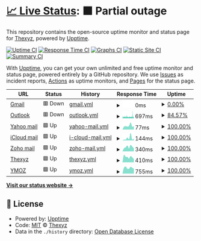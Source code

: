 # [📈 Live Status](https://status.thexyz.com): <!--live status--> **🟧 Partial outage**

This repository contains the open-source uptime monitor and status page for [Thexyz](https://www.thexyz.com), powered by [Upptime](https://github.com/upptime/upptime).

[![Uptime CI](https://github.com/thexyz/Email-Monitoring/workflows/Uptime%20CI/badge.svg)](https://github.com/thexyz/Email-Monitoring/actions?query=workflow%3A%22Uptime+CI%22)
[![Response Time CI](https://github.com/thexyz/Email-Monitoring/workflows/Response%20Time%20CI/badge.svg)](https://github.com/thexyz/Email-Monitoring/actions?query=workflow%3A%22Response+Time+CI%22)
[![Graphs CI](https://github.com/thexyz/Email-Monitoring/workflows/Graphs%20CI/badge.svg)](https://github.com/thexyz/Email-Monitoring/actions?query=workflow%3A%22Graphs+CI%22)
[![Static Site CI](https://github.com/thexyz/Email-Monitoring/workflows/Static%20Site%20CI/badge.svg)](https://github.com/thexyz/Email-Monitoring/actions?query=workflow%3A%22Static+Site+CI%22)
[![Summary CI](https://github.com/thexyz/Email-Monitoring/workflows/Summary%20CI/badge.svg)](https://github.com/thexyz/Email-Monitoring/actions?query=workflow%3A%22Summary+CI%22)

With [Upptime](https://upptime.js.org), you can get your own unlimited and free uptime monitor and status page, powered entirely by a GitHub repository. We use [Issues](https://github.com/thexyz/Email-Monitoring/issues) as incident reports, [Actions](https://github.com/thexyz/Email-Monitoring/actions) as uptime monitors, and [Pages](https://status.thexyz.com) for the status page.

<!--start: status pages-->
<!-- This summary is generated by Upptime (https://github.com/upptime/upptime) -->
<!-- Do not edit this manually, your changes will be overwritten -->
<!-- prettier-ignore -->
| URL | Status | History | Response Time | Uptime |
| --- | ------ | ------- | ------------- | ------ |
| <img alt="" src="https://icons.duckduckgo.com/ip3/mail.google.com.ico" height="13"> [Gmail](https://mail.google.com) | 🟥 Down | [gmail.yml](https://github.com/Thexyz/Email-Monitoring/commits/HEAD/history/gmail.yml) | <details><summary><img alt="Response time graph" src="./graphs/gmail/response-time-week.png" height="20"> 0ms</summary><br><a href="https://email.downly.net/history/gmail"><img alt="Response time 0" src="https://img.shields.io/endpoint?url=https%3A%2F%2Fraw.githubusercontent.com%2FThexyz%2FEmail-Monitoring%2FHEAD%2Fapi%2Fgmail%2Fresponse-time.json"></a><br><a href="https://email.downly.net/history/gmail"><img alt="24-hour response time 0" src="https://img.shields.io/endpoint?url=https%3A%2F%2Fraw.githubusercontent.com%2FThexyz%2FEmail-Monitoring%2FHEAD%2Fapi%2Fgmail%2Fresponse-time-day.json"></a><br><a href="https://email.downly.net/history/gmail"><img alt="7-day response time 0" src="https://img.shields.io/endpoint?url=https%3A%2F%2Fraw.githubusercontent.com%2FThexyz%2FEmail-Monitoring%2FHEAD%2Fapi%2Fgmail%2Fresponse-time-week.json"></a><br><a href="https://email.downly.net/history/gmail"><img alt="30-day response time 0" src="https://img.shields.io/endpoint?url=https%3A%2F%2Fraw.githubusercontent.com%2FThexyz%2FEmail-Monitoring%2FHEAD%2Fapi%2Fgmail%2Fresponse-time-month.json"></a><br><a href="https://email.downly.net/history/gmail"><img alt="1-year response time 0" src="https://img.shields.io/endpoint?url=https%3A%2F%2Fraw.githubusercontent.com%2FThexyz%2FEmail-Monitoring%2FHEAD%2Fapi%2Fgmail%2Fresponse-time-year.json"></a></details> | <details><summary><a href="https://email.downly.net/history/gmail">0.00%</a></summary><a href="https://email.downly.net/history/gmail"><img alt="All-time uptime 0.00%" src="https://img.shields.io/endpoint?url=https%3A%2F%2Fraw.githubusercontent.com%2FThexyz%2FEmail-Monitoring%2FHEAD%2Fapi%2Fgmail%2Fuptime.json"></a><br><a href="https://email.downly.net/history/gmail"><img alt="24-hour uptime 0.00%" src="https://img.shields.io/endpoint?url=https%3A%2F%2Fraw.githubusercontent.com%2FThexyz%2FEmail-Monitoring%2FHEAD%2Fapi%2Fgmail%2Fuptime-day.json"></a><br><a href="https://email.downly.net/history/gmail"><img alt="7-day uptime 0.00%" src="https://img.shields.io/endpoint?url=https%3A%2F%2Fraw.githubusercontent.com%2FThexyz%2FEmail-Monitoring%2FHEAD%2Fapi%2Fgmail%2Fuptime-week.json"></a><br><a href="https://email.downly.net/history/gmail"><img alt="30-day uptime 0.00%" src="https://img.shields.io/endpoint?url=https%3A%2F%2Fraw.githubusercontent.com%2FThexyz%2FEmail-Monitoring%2FHEAD%2Fapi%2Fgmail%2Fuptime-month.json"></a><br><a href="https://email.downly.net/history/gmail"><img alt="1-year uptime 0.00%" src="https://img.shields.io/endpoint?url=https%3A%2F%2Fraw.githubusercontent.com%2FThexyz%2FEmail-Monitoring%2FHEAD%2Fapi%2Fgmail%2Fuptime-year.json"></a></details>
| <img alt="" src="https://icons.duckduckgo.com/ip3/outlook.live.com.ico" height="13"> [Outlook](https://outlook.live.com) | 🟥 Down | [outlook.yml](https://github.com/Thexyz/Email-Monitoring/commits/HEAD/history/outlook.yml) | <details><summary><img alt="Response time graph" src="./graphs/outlook/response-time-week.png" height="20"> 697ms</summary><br><a href="https://email.downly.net/history/outlook"><img alt="Response time 592" src="https://img.shields.io/endpoint?url=https%3A%2F%2Fraw.githubusercontent.com%2FThexyz%2FEmail-Monitoring%2FHEAD%2Fapi%2Foutlook%2Fresponse-time.json"></a><br><a href="https://email.downly.net/history/outlook"><img alt="24-hour response time 620" src="https://img.shields.io/endpoint?url=https%3A%2F%2Fraw.githubusercontent.com%2FThexyz%2FEmail-Monitoring%2FHEAD%2Fapi%2Foutlook%2Fresponse-time-day.json"></a><br><a href="https://email.downly.net/history/outlook"><img alt="7-day response time 697" src="https://img.shields.io/endpoint?url=https%3A%2F%2Fraw.githubusercontent.com%2FThexyz%2FEmail-Monitoring%2FHEAD%2Fapi%2Foutlook%2Fresponse-time-week.json"></a><br><a href="https://email.downly.net/history/outlook"><img alt="30-day response time 699" src="https://img.shields.io/endpoint?url=https%3A%2F%2Fraw.githubusercontent.com%2FThexyz%2FEmail-Monitoring%2FHEAD%2Fapi%2Foutlook%2Fresponse-time-month.json"></a><br><a href="https://email.downly.net/history/outlook"><img alt="1-year response time 603" src="https://img.shields.io/endpoint?url=https%3A%2F%2Fraw.githubusercontent.com%2FThexyz%2FEmail-Monitoring%2FHEAD%2Fapi%2Foutlook%2Fresponse-time-year.json"></a></details> | <details><summary><a href="https://email.downly.net/history/outlook">84.57%</a></summary><a href="https://email.downly.net/history/outlook"><img alt="All-time uptime 99.69%" src="https://img.shields.io/endpoint?url=https%3A%2F%2Fraw.githubusercontent.com%2FThexyz%2FEmail-Monitoring%2FHEAD%2Fapi%2Foutlook%2Fuptime.json"></a><br><a href="https://email.downly.net/history/outlook"><img alt="24-hour uptime 88.61%" src="https://img.shields.io/endpoint?url=https%3A%2F%2Fraw.githubusercontent.com%2FThexyz%2FEmail-Monitoring%2FHEAD%2Fapi%2Foutlook%2Fuptime-day.json"></a><br><a href="https://email.downly.net/history/outlook"><img alt="7-day uptime 84.57%" src="https://img.shields.io/endpoint?url=https%3A%2F%2Fraw.githubusercontent.com%2FThexyz%2FEmail-Monitoring%2FHEAD%2Fapi%2Foutlook%2Fuptime-week.json"></a><br><a href="https://email.downly.net/history/outlook"><img alt="30-day uptime 92.85%" src="https://img.shields.io/endpoint?url=https%3A%2F%2Fraw.githubusercontent.com%2FThexyz%2FEmail-Monitoring%2FHEAD%2Fapi%2Foutlook%2Fuptime-month.json"></a><br><a href="https://email.downly.net/history/outlook"><img alt="1-year uptime 99.40%" src="https://img.shields.io/endpoint?url=https%3A%2F%2Fraw.githubusercontent.com%2FThexyz%2FEmail-Monitoring%2FHEAD%2Fapi%2Foutlook%2Fuptime-year.json"></a></details>
| <img alt="" src="https://icons.duckduckgo.com/ip3/mail.yahoo.com.ico" height="13"> [Yahoo mail](https://mail.yahoo.com) | 🟩 Up | [yahoo-mail.yml](https://github.com/Thexyz/Email-Monitoring/commits/HEAD/history/yahoo-mail.yml) | <details><summary><img alt="Response time graph" src="./graphs/yahoo-mail/response-time-week.png" height="20"> 77ms</summary><br><a href="https://email.downly.net/history/yahoo-mail"><img alt="Response time 139" src="https://img.shields.io/endpoint?url=https%3A%2F%2Fraw.githubusercontent.com%2FThexyz%2FEmail-Monitoring%2FHEAD%2Fapi%2Fyahoo-mail%2Fresponse-time.json"></a><br><a href="https://email.downly.net/history/yahoo-mail"><img alt="24-hour response time 67" src="https://img.shields.io/endpoint?url=https%3A%2F%2Fraw.githubusercontent.com%2FThexyz%2FEmail-Monitoring%2FHEAD%2Fapi%2Fyahoo-mail%2Fresponse-time-day.json"></a><br><a href="https://email.downly.net/history/yahoo-mail"><img alt="7-day response time 77" src="https://img.shields.io/endpoint?url=https%3A%2F%2Fraw.githubusercontent.com%2FThexyz%2FEmail-Monitoring%2FHEAD%2Fapi%2Fyahoo-mail%2Fresponse-time-week.json"></a><br><a href="https://email.downly.net/history/yahoo-mail"><img alt="30-day response time 111" src="https://img.shields.io/endpoint?url=https%3A%2F%2Fraw.githubusercontent.com%2FThexyz%2FEmail-Monitoring%2FHEAD%2Fapi%2Fyahoo-mail%2Fresponse-time-month.json"></a><br><a href="https://email.downly.net/history/yahoo-mail"><img alt="1-year response time 141" src="https://img.shields.io/endpoint?url=https%3A%2F%2Fraw.githubusercontent.com%2FThexyz%2FEmail-Monitoring%2FHEAD%2Fapi%2Fyahoo-mail%2Fresponse-time-year.json"></a></details> | <details><summary><a href="https://email.downly.net/history/yahoo-mail">100.00%</a></summary><a href="https://email.downly.net/history/yahoo-mail"><img alt="All-time uptime 99.99%" src="https://img.shields.io/endpoint?url=https%3A%2F%2Fraw.githubusercontent.com%2FThexyz%2FEmail-Monitoring%2FHEAD%2Fapi%2Fyahoo-mail%2Fuptime.json"></a><br><a href="https://email.downly.net/history/yahoo-mail"><img alt="24-hour uptime 100.00%" src="https://img.shields.io/endpoint?url=https%3A%2F%2Fraw.githubusercontent.com%2FThexyz%2FEmail-Monitoring%2FHEAD%2Fapi%2Fyahoo-mail%2Fuptime-day.json"></a><br><a href="https://email.downly.net/history/yahoo-mail"><img alt="7-day uptime 100.00%" src="https://img.shields.io/endpoint?url=https%3A%2F%2Fraw.githubusercontent.com%2FThexyz%2FEmail-Monitoring%2FHEAD%2Fapi%2Fyahoo-mail%2Fuptime-week.json"></a><br><a href="https://email.downly.net/history/yahoo-mail"><img alt="30-day uptime 100.00%" src="https://img.shields.io/endpoint?url=https%3A%2F%2Fraw.githubusercontent.com%2FThexyz%2FEmail-Monitoring%2FHEAD%2Fapi%2Fyahoo-mail%2Fuptime-month.json"></a><br><a href="https://email.downly.net/history/yahoo-mail"><img alt="1-year uptime 99.98%" src="https://img.shields.io/endpoint?url=https%3A%2F%2Fraw.githubusercontent.com%2FThexyz%2FEmail-Monitoring%2FHEAD%2Fapi%2Fyahoo-mail%2Fuptime-year.json"></a></details>
| <img alt="" src="https://icons.duckduckgo.com/ip3/www.icloud.com.ico" height="13"> [iCloud mail](https://www.icloud.com/mail) | 🟩 Up | [i-cloud-mail.yml](https://github.com/Thexyz/Email-Monitoring/commits/HEAD/history/i-cloud-mail.yml) | <details><summary><img alt="Response time graph" src="./graphs/i-cloud-mail/response-time-week.png" height="20"> 144ms</summary><br><a href="https://email.downly.net/history/i-cloud-mail"><img alt="Response time 249" src="https://img.shields.io/endpoint?url=https%3A%2F%2Fraw.githubusercontent.com%2FThexyz%2FEmail-Monitoring%2FHEAD%2Fapi%2Fi-cloud-mail%2Fresponse-time.json"></a><br><a href="https://email.downly.net/history/i-cloud-mail"><img alt="24-hour response time 120" src="https://img.shields.io/endpoint?url=https%3A%2F%2Fraw.githubusercontent.com%2FThexyz%2FEmail-Monitoring%2FHEAD%2Fapi%2Fi-cloud-mail%2Fresponse-time-day.json"></a><br><a href="https://email.downly.net/history/i-cloud-mail"><img alt="7-day response time 144" src="https://img.shields.io/endpoint?url=https%3A%2F%2Fraw.githubusercontent.com%2FThexyz%2FEmail-Monitoring%2FHEAD%2Fapi%2Fi-cloud-mail%2Fresponse-time-week.json"></a><br><a href="https://email.downly.net/history/i-cloud-mail"><img alt="30-day response time 161" src="https://img.shields.io/endpoint?url=https%3A%2F%2Fraw.githubusercontent.com%2FThexyz%2FEmail-Monitoring%2FHEAD%2Fapi%2Fi-cloud-mail%2Fresponse-time-month.json"></a><br><a href="https://email.downly.net/history/i-cloud-mail"><img alt="1-year response time 230" src="https://img.shields.io/endpoint?url=https%3A%2F%2Fraw.githubusercontent.com%2FThexyz%2FEmail-Monitoring%2FHEAD%2Fapi%2Fi-cloud-mail%2Fresponse-time-year.json"></a></details> | <details><summary><a href="https://email.downly.net/history/i-cloud-mail">100.00%</a></summary><a href="https://email.downly.net/history/i-cloud-mail"><img alt="All-time uptime 99.99%" src="https://img.shields.io/endpoint?url=https%3A%2F%2Fraw.githubusercontent.com%2FThexyz%2FEmail-Monitoring%2FHEAD%2Fapi%2Fi-cloud-mail%2Fuptime.json"></a><br><a href="https://email.downly.net/history/i-cloud-mail"><img alt="24-hour uptime 100.00%" src="https://img.shields.io/endpoint?url=https%3A%2F%2Fraw.githubusercontent.com%2FThexyz%2FEmail-Monitoring%2FHEAD%2Fapi%2Fi-cloud-mail%2Fuptime-day.json"></a><br><a href="https://email.downly.net/history/i-cloud-mail"><img alt="7-day uptime 100.00%" src="https://img.shields.io/endpoint?url=https%3A%2F%2Fraw.githubusercontent.com%2FThexyz%2FEmail-Monitoring%2FHEAD%2Fapi%2Fi-cloud-mail%2Fuptime-week.json"></a><br><a href="https://email.downly.net/history/i-cloud-mail"><img alt="30-day uptime 100.00%" src="https://img.shields.io/endpoint?url=https%3A%2F%2Fraw.githubusercontent.com%2FThexyz%2FEmail-Monitoring%2FHEAD%2Fapi%2Fi-cloud-mail%2Fuptime-month.json"></a><br><a href="https://email.downly.net/history/i-cloud-mail"><img alt="1-year uptime 99.99%" src="https://img.shields.io/endpoint?url=https%3A%2F%2Fraw.githubusercontent.com%2FThexyz%2FEmail-Monitoring%2FHEAD%2Fapi%2Fi-cloud-mail%2Fuptime-year.json"></a></details>
| <img alt="" src="https://icons.duckduckgo.com/ip3/www.zoho.com.ico" height="13"> [Zoho mail](https://www.zoho.com/mail/) | 🟩 Up | [zoho-mail.yml](https://github.com/Thexyz/Email-Monitoring/commits/HEAD/history/zoho-mail.yml) | <details><summary><img alt="Response time graph" src="./graphs/zoho-mail/response-time-week.png" height="20"> 340ms</summary><br><a href="https://email.downly.net/history/zoho-mail"><img alt="Response time 407" src="https://img.shields.io/endpoint?url=https%3A%2F%2Fraw.githubusercontent.com%2FThexyz%2FEmail-Monitoring%2FHEAD%2Fapi%2Fzoho-mail%2Fresponse-time.json"></a><br><a href="https://email.downly.net/history/zoho-mail"><img alt="24-hour response time 240" src="https://img.shields.io/endpoint?url=https%3A%2F%2Fraw.githubusercontent.com%2FThexyz%2FEmail-Monitoring%2FHEAD%2Fapi%2Fzoho-mail%2Fresponse-time-day.json"></a><br><a href="https://email.downly.net/history/zoho-mail"><img alt="7-day response time 340" src="https://img.shields.io/endpoint?url=https%3A%2F%2Fraw.githubusercontent.com%2FThexyz%2FEmail-Monitoring%2FHEAD%2Fapi%2Fzoho-mail%2Fresponse-time-week.json"></a><br><a href="https://email.downly.net/history/zoho-mail"><img alt="30-day response time 383" src="https://img.shields.io/endpoint?url=https%3A%2F%2Fraw.githubusercontent.com%2FThexyz%2FEmail-Monitoring%2FHEAD%2Fapi%2Fzoho-mail%2Fresponse-time-month.json"></a><br><a href="https://email.downly.net/history/zoho-mail"><img alt="1-year response time 392" src="https://img.shields.io/endpoint?url=https%3A%2F%2Fraw.githubusercontent.com%2FThexyz%2FEmail-Monitoring%2FHEAD%2Fapi%2Fzoho-mail%2Fresponse-time-year.json"></a></details> | <details><summary><a href="https://email.downly.net/history/zoho-mail">100.00%</a></summary><a href="https://email.downly.net/history/zoho-mail"><img alt="All-time uptime 100.00%" src="https://img.shields.io/endpoint?url=https%3A%2F%2Fraw.githubusercontent.com%2FThexyz%2FEmail-Monitoring%2FHEAD%2Fapi%2Fzoho-mail%2Fuptime.json"></a><br><a href="https://email.downly.net/history/zoho-mail"><img alt="24-hour uptime 100.00%" src="https://img.shields.io/endpoint?url=https%3A%2F%2Fraw.githubusercontent.com%2FThexyz%2FEmail-Monitoring%2FHEAD%2Fapi%2Fzoho-mail%2Fuptime-day.json"></a><br><a href="https://email.downly.net/history/zoho-mail"><img alt="7-day uptime 100.00%" src="https://img.shields.io/endpoint?url=https%3A%2F%2Fraw.githubusercontent.com%2FThexyz%2FEmail-Monitoring%2FHEAD%2Fapi%2Fzoho-mail%2Fuptime-week.json"></a><br><a href="https://email.downly.net/history/zoho-mail"><img alt="30-day uptime 100.00%" src="https://img.shields.io/endpoint?url=https%3A%2F%2Fraw.githubusercontent.com%2FThexyz%2FEmail-Monitoring%2FHEAD%2Fapi%2Fzoho-mail%2Fuptime-month.json"></a><br><a href="https://email.downly.net/history/zoho-mail"><img alt="1-year uptime 100.00%" src="https://img.shields.io/endpoint?url=https%3A%2F%2Fraw.githubusercontent.com%2FThexyz%2FEmail-Monitoring%2FHEAD%2Fapi%2Fzoho-mail%2Fuptime-year.json"></a></details>
| <img alt="" src="https://icons.duckduckgo.com/ip3/webmail.thexyz.com.ico" height="13"> [Thexyz](https://webmail.thexyz.com) | 🟩 Up | [thexyz.yml](https://github.com/Thexyz/Email-Monitoring/commits/HEAD/history/thexyz.yml) | <details><summary><img alt="Response time graph" src="./graphs/thexyz/response-time-week.png" height="20"> 410ms</summary><br><a href="https://email.downly.net/history/thexyz"><img alt="Response time 331" src="https://img.shields.io/endpoint?url=https%3A%2F%2Fraw.githubusercontent.com%2FThexyz%2FEmail-Monitoring%2FHEAD%2Fapi%2Fthexyz%2Fresponse-time.json"></a><br><a href="https://email.downly.net/history/thexyz"><img alt="24-hour response time 256" src="https://img.shields.io/endpoint?url=https%3A%2F%2Fraw.githubusercontent.com%2FThexyz%2FEmail-Monitoring%2FHEAD%2Fapi%2Fthexyz%2Fresponse-time-day.json"></a><br><a href="https://email.downly.net/history/thexyz"><img alt="7-day response time 410" src="https://img.shields.io/endpoint?url=https%3A%2F%2Fraw.githubusercontent.com%2FThexyz%2FEmail-Monitoring%2FHEAD%2Fapi%2Fthexyz%2Fresponse-time-week.json"></a><br><a href="https://email.downly.net/history/thexyz"><img alt="30-day response time 345" src="https://img.shields.io/endpoint?url=https%3A%2F%2Fraw.githubusercontent.com%2FThexyz%2FEmail-Monitoring%2FHEAD%2Fapi%2Fthexyz%2Fresponse-time-month.json"></a><br><a href="https://email.downly.net/history/thexyz"><img alt="1-year response time 317" src="https://img.shields.io/endpoint?url=https%3A%2F%2Fraw.githubusercontent.com%2FThexyz%2FEmail-Monitoring%2FHEAD%2Fapi%2Fthexyz%2Fresponse-time-year.json"></a></details> | <details><summary><a href="https://email.downly.net/history/thexyz">100.00%</a></summary><a href="https://email.downly.net/history/thexyz"><img alt="All-time uptime 99.94%" src="https://img.shields.io/endpoint?url=https%3A%2F%2Fraw.githubusercontent.com%2FThexyz%2FEmail-Monitoring%2FHEAD%2Fapi%2Fthexyz%2Fuptime.json"></a><br><a href="https://email.downly.net/history/thexyz"><img alt="24-hour uptime 100.00%" src="https://img.shields.io/endpoint?url=https%3A%2F%2Fraw.githubusercontent.com%2FThexyz%2FEmail-Monitoring%2FHEAD%2Fapi%2Fthexyz%2Fuptime-day.json"></a><br><a href="https://email.downly.net/history/thexyz"><img alt="7-day uptime 100.00%" src="https://img.shields.io/endpoint?url=https%3A%2F%2Fraw.githubusercontent.com%2FThexyz%2FEmail-Monitoring%2FHEAD%2Fapi%2Fthexyz%2Fuptime-week.json"></a><br><a href="https://email.downly.net/history/thexyz"><img alt="30-day uptime 99.94%" src="https://img.shields.io/endpoint?url=https%3A%2F%2Fraw.githubusercontent.com%2FThexyz%2FEmail-Monitoring%2FHEAD%2Fapi%2Fthexyz%2Fuptime-month.json"></a><br><a href="https://email.downly.net/history/thexyz"><img alt="1-year uptime 99.88%" src="https://img.shields.io/endpoint?url=https%3A%2F%2Fraw.githubusercontent.com%2FThexyz%2FEmail-Monitoring%2FHEAD%2Fapi%2Fthexyz%2Fuptime-year.json"></a></details>
| <img alt="" src="https://icons.duckduckgo.com/ip3/ymoz.com.ico" height="13"> [YMOZ](https://ymoz.com) | 🟩 Up | [ymoz.yml](https://github.com/Thexyz/Email-Monitoring/commits/HEAD/history/ymoz.yml) | <details><summary><img alt="Response time graph" src="./graphs/ymoz/response-time-week.png" height="20"> 755ms</summary><br><a href="https://email.downly.net/history/ymoz"><img alt="Response time 733" src="https://img.shields.io/endpoint?url=https%3A%2F%2Fraw.githubusercontent.com%2FThexyz%2FEmail-Monitoring%2FHEAD%2Fapi%2Fymoz%2Fresponse-time.json"></a><br><a href="https://email.downly.net/history/ymoz"><img alt="24-hour response time 634" src="https://img.shields.io/endpoint?url=https%3A%2F%2Fraw.githubusercontent.com%2FThexyz%2FEmail-Monitoring%2FHEAD%2Fapi%2Fymoz%2Fresponse-time-day.json"></a><br><a href="https://email.downly.net/history/ymoz"><img alt="7-day response time 755" src="https://img.shields.io/endpoint?url=https%3A%2F%2Fraw.githubusercontent.com%2FThexyz%2FEmail-Monitoring%2FHEAD%2Fapi%2Fymoz%2Fresponse-time-week.json"></a><br><a href="https://email.downly.net/history/ymoz"><img alt="30-day response time 772" src="https://img.shields.io/endpoint?url=https%3A%2F%2Fraw.githubusercontent.com%2FThexyz%2FEmail-Monitoring%2FHEAD%2Fapi%2Fymoz%2Fresponse-time-month.json"></a><br><a href="https://email.downly.net/history/ymoz"><img alt="1-year response time 726" src="https://img.shields.io/endpoint?url=https%3A%2F%2Fraw.githubusercontent.com%2FThexyz%2FEmail-Monitoring%2FHEAD%2Fapi%2Fymoz%2Fresponse-time-year.json"></a></details> | <details><summary><a href="https://email.downly.net/history/ymoz">100.00%</a></summary><a href="https://email.downly.net/history/ymoz"><img alt="All-time uptime 99.93%" src="https://img.shields.io/endpoint?url=https%3A%2F%2Fraw.githubusercontent.com%2FThexyz%2FEmail-Monitoring%2FHEAD%2Fapi%2Fymoz%2Fuptime.json"></a><br><a href="https://email.downly.net/history/ymoz"><img alt="24-hour uptime 100.00%" src="https://img.shields.io/endpoint?url=https%3A%2F%2Fraw.githubusercontent.com%2FThexyz%2FEmail-Monitoring%2FHEAD%2Fapi%2Fymoz%2Fuptime-day.json"></a><br><a href="https://email.downly.net/history/ymoz"><img alt="7-day uptime 100.00%" src="https://img.shields.io/endpoint?url=https%3A%2F%2Fraw.githubusercontent.com%2FThexyz%2FEmail-Monitoring%2FHEAD%2Fapi%2Fymoz%2Fuptime-week.json"></a><br><a href="https://email.downly.net/history/ymoz"><img alt="30-day uptime 100.00%" src="https://img.shields.io/endpoint?url=https%3A%2F%2Fraw.githubusercontent.com%2FThexyz%2FEmail-Monitoring%2FHEAD%2Fapi%2Fymoz%2Fuptime-month.json"></a><br><a href="https://email.downly.net/history/ymoz"><img alt="1-year uptime 99.92%" src="https://img.shields.io/endpoint?url=https%3A%2F%2Fraw.githubusercontent.com%2FThexyz%2FEmail-Monitoring%2FHEAD%2Fapi%2Fymoz%2Fuptime-year.json"></a></details>

<!--end: status pages-->

[**Visit our status website →**](https://status.thexyz.com)

## 📄 License

- Powered by: [Upptime](https://github.com/upptime/upptime)
- Code: [MIT](./LICENSE) © [Thexyz](https://www.thexyz.com)
- Data in the `./history` directory: [Open Database License](https://opendatacommons.org/licenses/odbl/1-0/)
